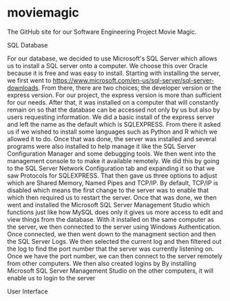# moviemagic
The GitHub site for our Software Engineering Project Movie Magic.

SQL Database

For our database, we decided to use Microsoft's SQL Server which allows us to install a SQL server onto a computer. We choose this over Oracle because it is free and was easy to install. Starting with installing the server, we first went to https://www.microsoft.com/en-us/sql-server/sql-server-downloads. From there, there are two choices; the developer version or the express version. For our project, the express version is more than sufficient for our needs. After that, it was installed on a computer that will constantly remain on so that the database can be accessed not only by us but also by users requesting information. We did a basic install of the express server and left the name as the default which is SQLEXPRESS. From there it asked us if we wished to install some languages such as Python and R which we allowed it to do. Once that was done, the server was installed and several programs were also installed to help manage it like the SQL Server Configuration Manager and some debugging tools. We then went into the management console to to make it available remotely. We did this by going to the SQL Server Network Configuration tab and expanding it so that we saw Protocols for SQLEXPRESS. That then gave us three options to adjust which are Shared Memory, Named Pipes and TCP/IP. By default, TCP/IP is disabled which means the first change to the server was to enable that which then required us to restart the server. Once that was done, we then went and installed the Microsoft SQL Server Management Studio which functions just like how MySQL does only it gives us more access to edit and view things from the database. With it installed on the same computer as the server, we then connected to the server using Windows Authentication. Once connected, we then went down to the managment section and then the SQL Server Logs. We then selected the current log and then filtered out the log to find the port number that the server was currently listening on. Once we have the port number, we can then connect to the server remotely from other computers. We then also created logins by  By installing Microsoft SQL Server Management Studio on the other computers, it will enable us to login to the server

User Interface


